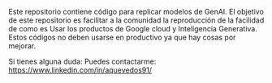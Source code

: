 Este repositorio contiene código para replicar modelos de GenAI. El objetivo de este repositorio es facilitar a 
la comunidad la reproducción de la facilidad de como es Usar los productos de Google cloud y  Inteligencia Generativa.
Estos códigos no deben usarse en productivo ya que hay cosas por mejorar.


Si tienes alguna duda: Puedes contactarme: https://www.linkedin.com/in/aquevedos91/
